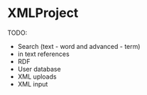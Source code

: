 # XMLProject

TODO:
- Search (text - word and advanced - term)
- in text references
- RDF
- User database
- XML uploads
- XML input